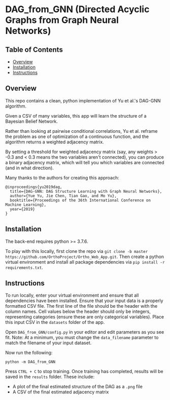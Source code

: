 # DAG_from_GNN (Directed Acyclic Graphs from Graph Neural Networks)

## Table of Contents

- [Overview](#overview)
- [Installation](#installation)
- [Instructions](#references)

## Overview

This repo contains a clean, python implementation of Yu et al.'s DAG-GNN algorithm.

Given a CSV of many variables, this app will learn the structure of a Bayesian Belief Network.

Rather than looking at pairwise conditional correlations, Yu et al. reframe the problem
as one of optimization of a continuous function, and the algorithm returns a weighted adjacency matrix.

By setting a threshold for weighted adjacency matrix (say, any weights > -0.3 and < 0.3 means the two variables aren't connected),
you can produce a binary adjacency matrix, which will tell you which variables are connected (and in what direction).

Many thanks to the authors for creating this approach:

```
@inproceedings{yu2019dag,
  title={DAG-GNN: DAG Structure Learning with Graph Neural Networks},
  author={Yue Yu, Jie Chen, Tian Gao, and Mo Yu},
  booktitle={Proceedings of the 36th International Conference on Machine Learning},
  year={2019}
}
```

## Installation

The back-end requires python >= 3.7.6.

To play with this locally, first clone the repo via `git clone -b master https://github.com/OrthoProject/Ortho_Web_App.git`. Then create a python virtual environment and install all package dependencies via `pip install -r requirements.txt`.

## Instructions

To run locally, enter your virtual environment and ensure that all dependencies have been installed.
Ensure that your input data is a properly formatted CSV file. The first line of the file should
be the header with the column names. Cell values below the header should only be integers,
representing categories (ensure these are only categorical variables). Place this input CSV
in the `datasets` folder of the app.

Open `DAG_from_GNN/config.py` in your editor and edit parameters as you see fit.
Note: At a minimum, you must change the `data_filename` parameter to match the filename
of your input dataset.

Now run the following:

`python -m DAG_from_GNN`

Press `CTRL + C` to stop training. Once training has completed, results will be
saved in the `results` folder. These include:

* A plot of the final estimated structure of the DAG as a `.png` file
* A CSV of the final estimated adjacency matrix
